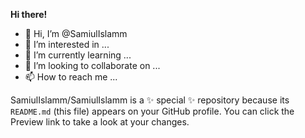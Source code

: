 **Hi there!**
- 👋 Hi, I’m @SamiulIslamm
- 👀 I’m interested in ...
- 🌱 I’m currently learning ...
- 💞️ I’m looking to collaborate on ...
- 📫 How to reach me ...


SamiulIslamm/SamiulIslamm is a ✨ special ✨ repository because its `README.md` (this file) appears on your GitHub profile.
You can click the Preview link to take a look at your changes.

